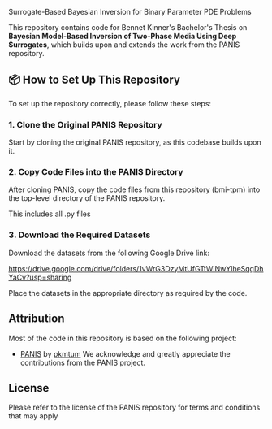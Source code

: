  Surrogate-Based Bayesian Inversion for Binary Parameter PDE Problems

This repository contains code for Bennet Kinner's Bachelor's Thesis on **Bayesian Model-Based Inversion of Two-Phase Media Using Deep Surrogates**, which builds upon and extends the work from the PANIS repository.

## 📦 How to Set Up This Repository

To set up the repository correctly, please follow these steps:

### 1. Clone the Original PANIS Repository

Start by cloning the original PANIS repository, as this codebase builds upon it. 


### 2️. Copy Code Files into the PANIS Directory

After cloning PANIS, copy the code files from this repository (bmi-tpm) into the top-level directory of the PANIS repository.

This includes all .py files


### 3️. Download the Required Datasets

Download the datasets from the following Google Drive link:

https://drive.google.com/drive/folders/1vWrG3DzyMtUfGTtWiNwYlheSqqDhYaCv?usp=sharing

Place the datasets in the appropriate directory as required by the code.

## Attribution

Most of the code in this repository is based on the following project:

- [PANIS](https://github.com/pkmtum/PANIS) by [pkmtum](https://github.com/pkmtum)
We acknowledge and greatly appreciate the contributions from the PANIS project.

## License

Please refer to the license of the PANIS repository for terms and conditions that may apply


